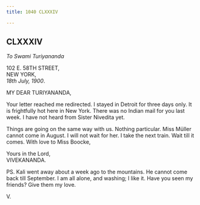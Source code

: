 ```yaml
---
title: 1040 CLXXXIV

---
```

  

  


## CLXXXIV

*To Swami Turiyananda*

102 E. 58TH STREET,  
NEW YORK,  
*18th July, 1900*.

MY DEAR TURIYANANDA,

Your letter reached me redirected. I stayed in Detroit for three days
only. It is frightfully hot here in New York. There was no Indian mail
for you last week. I have not heard from Sister Nivedita yet.

Things are going on the same way with us. Nothing particular. Miss
Müller cannot come in August. I will not wait for her. I take the next
train. Wait till it comes. With love to Miss Boocke,

Yours in the Lord,  
VIVEKANANDA.

PS. Kali went away about a week ago to the mountains. He cannot come
back till September. I am all alone, and washing; I like it. Have you
seen my friends? Give them my love.

V.